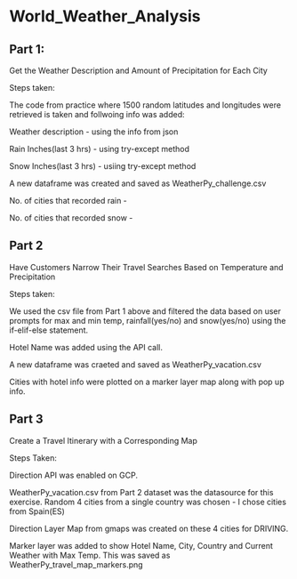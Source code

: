 # World_Weather_Analysis

## Part 1: 
Get the Weather Description and Amount of Precipitation for Each City

Steps taken:
  
The code from practice where 1500 random latitudes and longitudes were retrieved is taken and follwoing info was added:
  
Weather description - using the info from json 
  
Rain Inches(last 3 hrs) - using try-except method
  
Snow Inches(last 3 hrs) - usiing try-except method
  
    

A new dataframe was created and saved as WeatherPy_challenge.csv
  
No. of cities that recorded rain - 
  
No. of cities that recorded snow - 
  

## Part 2
Have Customers Narrow Their Travel Searches Based on Temperature and Precipitation
  
Steps taken:
  
We used the csv file from Part 1 above and filtered the data based on user prompts for max and min temp, rainfall(yes/no) and snow(yes/no) using the if-elif-else statement.
  
Hotel Name was added using the API call.
  
A new dataframe was craeted and saved as WeatherPy_vacation.csv
  
Cities with hotel info were plotted on a marker layer map along with pop up info.
  
    


## Part 3
  
Create a Travel Itinerary with a Corresponding Map
  

Steps Taken:
  
Direction API was enabled on GCP.
  
WeatherPy_vacation.csv from Part 2 dataset was the datasource for this exercise. Random 4 cities from a single country was chosen - I chose cities from Spain(ES)
  
Direction Layer Map from gmaps was created on these 4 cities for DRIVING.
  
Marker layer was added to show Hotel Name, City, Country and Current Weather with Max Temp. This was saved as WeatherPy_travel_map_markers.png

